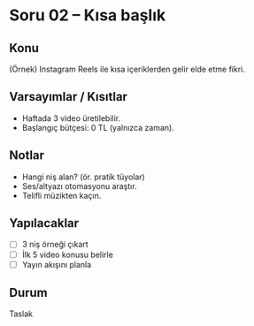 # Soru 02 – Kısa başlık

## Konu
(Örnek) Instagram Reels ile kısa içeriklerden gelir elde etme fikri.

## Varsayımlar / Kısıtlar
- Haftada 3 video üretilebilir.
- Başlangıç bütçesi: 0 TL (yalnızca zaman).

## Notlar
- Hangi niş alan? (ör. pratik tüyolar)
- Ses/altyazı otomasyonu araştır.
- Telifli müzikten kaçın.

## Yapılacaklar
- [ ] 3 niş örneği çıkart
- [ ] İlk 5 video konusu belirle
- [ ] Yayın akışını planla

## Durum
Taslak
